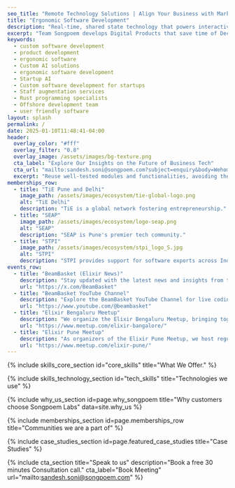 ```yaml
---
seo_title: "Remote Technology Solutions | Align Your Business with Market Trends - Songpoem Labs" 
title: "Ergonomic Software Development"
description: "Real-time, shared state technology that powers interactive experiences."
excerpt: "Team Songpoem develops Digital Products that save time of Decision makers and also achieve higher user engagement."
keywords:
  - custom software development
  - product development
  - ergonomic software
  - Custom AI solutions
  - ergonomic software development
  - Startup AI
  - Custom software development for startups
  - Staff augmentation services
  - Rust programming specialists
  - Offshore development team
  - user friendly software
layout: splash
permalink: /
date: 2025-01-10T11:48:41-04:00
header:
  overlay_color: "#fff"
  overlay_filter: "0.8"
  overlay_image: /assets/images/bg-texture.png
  cta_label: "Explore Our Insights on the Future of Business Tech"
  cta_url: "mailto:sandesh.soni@songpoem.com?subject=enquiry&body=Wehomepage"
  excerpt: "Reuse well-tested modules and functionalities, avoiding the need to build from scratch."
memberships_row:
  - title: "TiE Pune and Delhi"
    image_path: /assets/images/ecosystem/tie-global-logo.png
    alt: "TiE Delhi"
    description: "TiE is a global network fostering entrepreneurship."
  - title: "SEAP"
    image_path: /assets/images/ecosystem/logo-seap.png
    alt: "SEAP"
    description: "SEAP is Pune's premier tech community."
  - title: "STPI"
    image_path: /assets/images/ecosystem/stpi_logo_S.jpg
    alt: "STPI"
    description: "STPI provides support for software exports across India’s thriving IT ecosystem."
events_row:
  - title: "BeamBasket (Elixir News)"
    description: "Stay updated with the latest news and insights from the Elixir community through BeamBasket on Twitter. Follow us for regular updates, industry news, and expert opinions on everything Elixir."
    url: "https://x.com/BeamBasket"
  - title: "BeamBasket YouTube Channel"
    description: "Explore the BeamBasket YouTube Channel for live coding workshops, guest speaker sessions, and in-depth tutorials on Elixir. Our channel features experts from around the world sharing their knowledge and skills."
    url: "https://www.youtube.com/@beambasket"
  - title: "Elixir Bengaluru Meetup"
    description: "We organize the Elixir Bengaluru Meetup, bringing together local Elixir enthusiasts for discussions, events, and collaborative projects."
    url: "https://www.meetup.com/elixir-bangalore/"
  - title: "Elixir Pune Meetup"
    description: "As organizers of the Elixir Pune Meetup, we host regular meetups, share experiences."
    url: "https://www.meetup.com/elixir-pune/"
---
```






{% include skills_core_section id="core_skills" title="What We Offer." %}

{% include skills_technology_section id="tech_skills" title="Technologies we use" %}

{% include why_us_section id=page.why_songpoem title="Why customers choose Songpoem Labs"
data=site.why_us %}

<!-- {% include why_us_section id=page.why_songpoem title="Our culture of Continuous Learning" data=site.why_us_human %} -->

{% include memberships_section id=page.memberships_row title="Communities we are a part of" %}
<!-- {% include memberships_section id=page.potential_partners_row title="Potential Partners" %} -->
{% include case_studies_section id=page.featured_case_studies title="Case Studies" %}

{% include cta_section title="Speak to us"
 description="Book a free 30 minutes Consultation call."
  cta_label="Book Meeting"
  url="mailto:sandesh.soni@songpoem.com"
   %}

